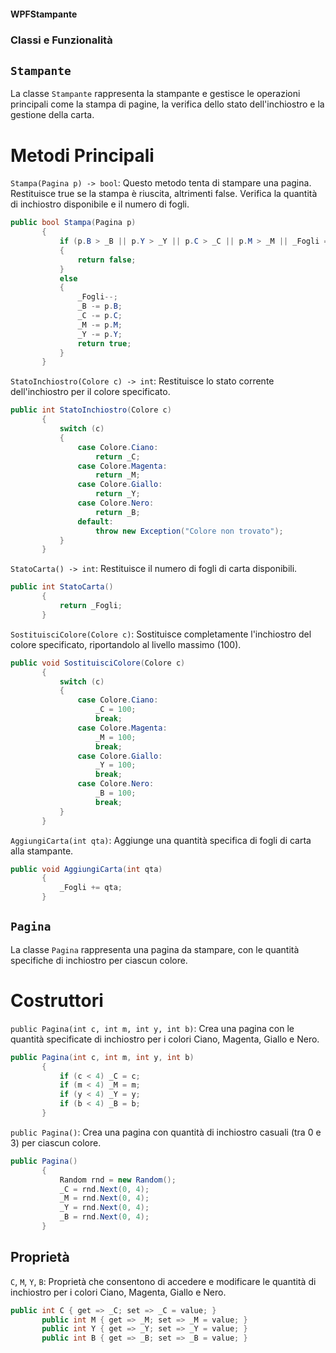 #### WPFStampante

### Classi e Funzionalità
## `Stampante`
La classe `Stampante` rappresenta la stampante e gestisce le operazioni principali come la stampa di pagine, la verifica dello stato dell'inchiostro e la gestione della carta.

# Metodi Principali
`Stampa(Pagina p) -> bool`: Questo metodo tenta di stampare una pagina. Restituisce true se la stampa è riuscita, altrimenti false. Verifica la quantità di inchiostro disponibile e il numero di fogli.

 ```c#
public bool Stampa(Pagina p)
        {
            if (p.B > _B || p.Y > _Y || p.C > _C || p.M > _M || _Fogli == 0)
            {
                return false;
            }
            else
            {
                _Fogli--;
                _B -= p.B;
                _C -= p.C;
                _M -= p.M;
                _Y -= p.Y;
                return true;
            }
        }
 ```

`StatoInchiostro(Colore c) -> int`: Restituisce lo stato corrente dell'inchiostro per il colore specificato.

 ```c#
public int StatoInchiostro(Colore c)
        {
            switch (c)
            {
                case Colore.Ciano:
                    return _C;
                case Colore.Magenta:
                    return _M;
                case Colore.Giallo:
                    return _Y;
                case Colore.Nero:
                    return _B;
                default:
                    throw new Exception("Colore non trovato");
            }
        }
 ```


`StatoCarta() -> int`: Restituisce il numero di fogli di carta disponibili.
 ```c#
public int StatoCarta()
        {
            return _Fogli;
        }
 ```

`SostituisciColore(Colore c)`: Sostituisce completamente l'inchiostro del colore specificato, riportandolo al livello massimo (100).
 ```c#
public void SostituisciColore(Colore c)
        {
            switch (c)
            {
                case Colore.Ciano:
                    _C = 100;
                    break;
                case Colore.Magenta:
                    _M = 100;
                    break;
                case Colore.Giallo:
                    _Y = 100;
                    break;
                case Colore.Nero:
                    _B = 100;
                    break;
            }
        }
 ```

`AggiungiCarta(int qta)`: Aggiunge una quantità specifica di fogli di carta alla stampante.
 ```c#
public void AggiungiCarta(int qta)
        {
            _Fogli += qta;
        }
 ```

## `Pagina`
La classe `Pagina` rappresenta una pagina da stampare, con le quantità specifiche di inchiostro per ciascun colore.

# Costruttori
`public Pagina(int c, int m, int y, int b)`: Crea una pagina con le quantità specificate di inchiostro per i colori Ciano, Magenta, Giallo e Nero.
 ```c#
public Pagina(int c, int m, int y, int b)
        {
            if (c < 4) _C = c;
            if (m < 4) _M = m;
            if (y < 4) _Y = y;
            if (b < 4) _B = b;
        }
 ```

`public Pagina()`: Crea una pagina con quantità di inchiostro casuali (tra 0 e 3) per ciascun colore.
 ```c#
public Pagina()
        {
            Random rnd = new Random();
            _C = rnd.Next(0, 4);
            _M = rnd.Next(0, 4);
            _Y = rnd.Next(0, 4);
            _B = rnd.Next(0, 4);
        }
 ```

## Proprietà
`C`, `M`, `Y`, `B`: Proprietà che consentono di accedere e modificare le quantità di inchiostro per i colori Ciano, Magenta, Giallo e Nero.

 ```c#
public int C { get => _C; set => _C = value; }
        public int M { get => _M; set => _M = value; }
        public int Y { get => _Y; set => _Y = value; }
        public int B { get => _B; set => _B = value; }
 ```

